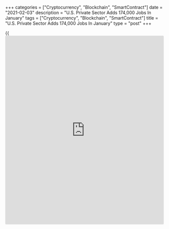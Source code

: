 +++
categories = ["Cryptocurrency", "Blockchain", "SmartContract"]
date = "2021-02-03"
description = "U.S. Private Sector Adds 174,000 Jobs In January"
tags = ["Cryptocurrency", "Blockchain", "SmartContract"]
title = "U.S. Private Sector Adds 174,000 Jobs In January"
type = "post"
+++

{{<iframe id="large-banner" src="https://www.bounty.group/#slide=14.0" width="100%" height="600" scrolling="no" style="border: 0px solid rgb(216, 221, 230); border-radius: 3px;">}}

Private sector employment in the U.S. increased by much more than
expected in the month of January, according to a report released by
payroll processor ADP on Wednesday.

ADP said private sector employment jumped by 174,000 jobs in January
after decreasing by a revised 78,000 jobs in December.

Economists had expected employment to rise by 49,000 jobs compared to
the loss of 123,000 jobs originally reported for the previous month.

"The labor market continues its slow recovery amid COVID-19 headwinds,"
said Ahu Yildirmaz, vice president and co-head of the ADP Research
Institute.

For comments and feedback [contact](https://www.playgroundfx.com/contact/): editorial@rtt[news](https://www.letsplayfx.com/blog/forex-news-website/).com

[Economic News][1]

 **What parts of the world are seeing the best (and worst) economic
performances lately? Click[here][2] to check out our [Econ Scorecard][2]
and find out! See up-to-the-moment [ranking](https://www.playgroundfx.com/blog/crypto-exchange-ranking/)s for the best and worst
performers in [GDP][3], [unemployment rate][4], [inflation][5] and much
more.**

   1. www.rtt[news](https://www.letsplayfx.com/blog/forex-news-website/).com/Content/EconomicNews.aspx
   2. www.rtt[news](https://www.letsplayfx.com/blog/forex-news-website/).com/economic-scorecard/world-rank/PPI/highest-performance.aspx
   3. www.rtt[news](https://www.letsplayfx.com/blog/forex-news-website/).com/economic-scorecard/world-rank/GDP/highest-performance.aspx
   4. www.rtt[news](https://www.letsplayfx.com/blog/forex-news-website/).com/economic-scorecard/world-rank/unemployment-rate/lowest-performance.aspx
   5. www.rtt[news](https://www.letsplayfx.com/blog/forex-news-website/).com/economic-scorecard/world-rank/CPI/highest-performance.aspx